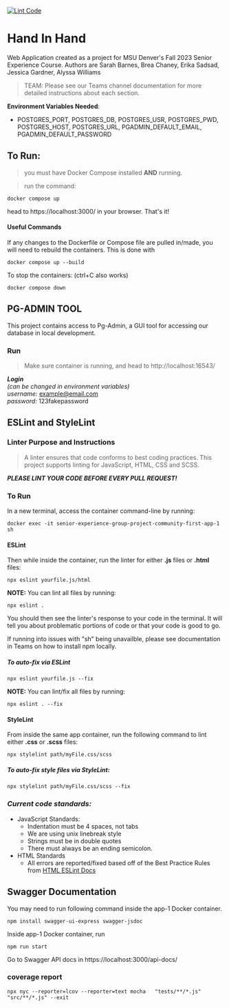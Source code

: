 [![Lint Code](https://github.com/msu-denver/senior-experience-group-project-community-first/actions/workflows/lint.yml/badge.svg)](https://github.com/msu-denver/senior-experience-group-project-community-first/actions/workflows/lint.yml)
# Hand In Hand
Web Application created as a project for MSU Denver's Fall 2023 Senior Experience Course.  Authors are Sarah Barnes, Brea Chaney, Erika Sadsad, Jessica Gardner, Alyssa Williams 

>TEAM: Please see our Teams channel documentation for more detailed instructions about each section. 


**Environment Variables Needed**:  
- POSTGRES_PORT, POSTGRES_DB, POSTGRES_USR, POSTGRES_PWD, POSTGRES_HOST, POSTGRES_URL, PGADMIN_DEFAULT_EMAIL,  PGADMIN_DEFAULT_PASSWORD


## To Run: 

>you must have Docker Compose installed **AND** running. 

>run the command:   
```
docker compose up
```

head to https://localhost:3000/ in your browser. That's it! 



#### **Useful Commands**
If any changes to the Dockerfile or Compose file are pulled in/made, you will need to rebuild the containers. This is done with   
```
docker compose up --build
```  

To stop the containers: (ctrl+C also works)

```
docker compose down
```


## PG-ADMIN TOOL ##
This project contains access to Pg-Admin, a GUI tool for accessing our database in local development. 

### Run ###
>Make sure container is running, and head to 
http://localhost:16543/  

***Login***  
*(can be changed in environment variables)*  
*username:* example@email.com  
*password:* 123fakepassword 


## ESLint and StyleLint
### Linter Purpose and Instructions

>A linter ensures that code conforms to best coding practices. This project supports linting for JavaScript, HTML, CSS and SCSS.   

_**PLEASE LINT YOUR CODE BEFORE EVERY PULL REQUEST!**_

### To Run
In a new terminal, access the container command-line by running:
    
```
docker exec -it senior-experience-group-project-community-first-app-1 sh
```
#### ESLint 
Then while inside the container, run the linter for either **.js** files or **.html** files: 
 
```
npx eslint yourfile.js/html
```
**NOTE:** You can lint all files by running: 
```
npx eslint .
```
You should then see the linter's response to your code in the terminal. It will tell you about problematic portions of code or that your code is good to go.

If running into issues with "sh" being unavailble, please see documentation in Teams on how to install npm locally. 

##### To auto-fix via ESLint
 
```
npx eslint yourfile.js --fix
```
**NOTE:** You can lint/fix all files by running: 
```
npx eslint . --fix
```

#### StyleLint 
From inside the same app container, run the following command to lint either **.css** or **.scss** files:  
```
npx stylelint path/myFile.css/scss
```

##### To auto-fix style files via StyleLint: 
```
npx stylelint path/myFile.css/scss --fix
```

### *Current code standards:*
- JavaScript Standards: 
   - Indentation must be 4 spaces, not tabs
   - We are using unix linebreak style
   - Strings must be in double quotes
   - There must always be an ending semicolon. 
- HTML Standards 
   - All errors are reported/fixed based off of the Best Practice Rules from [HTML ESLint Docs](https://yeonjuan.github.io/html-eslint/docs/rules/)


## Swagger Documentation ##
You may need to run following command inside the app-1 Docker container.
```
npm install swagger-ui-express swagger-jsdoc
```

Inside app-1 Docker container, run
```
npm run start
```

Go to Swagger API docs in https://localhost:3000/api-docs/ 


### coverage report
`npx nyc --reporter=lcov --reporter=text mocha   "tests/**/*.js" "src/**/*.js" --exit`
